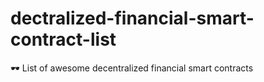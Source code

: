 # dectralized-financial-smart-contract-list
🕶 List of awesome decentralized financial smart contracts
